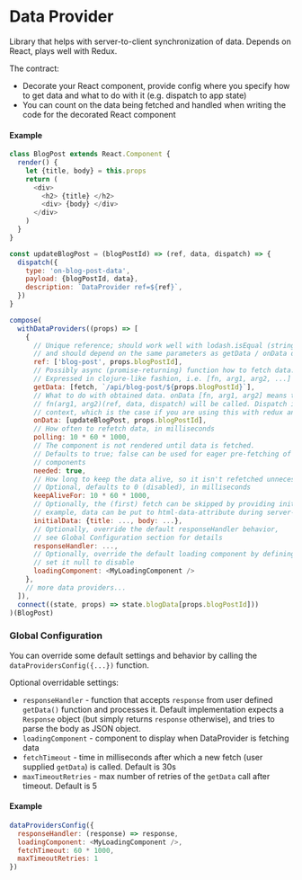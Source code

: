 # Data Provider

Library that helps with server-to-client synchronization of data. Depends on
React, plays well with Redux.

The contract:

* Decorate your React component, provide config where you specify how to get
  data and what to do with it (e.g. dispatch to app state)
* You can count on the data being fetched and handled when writing the code for
  the decorated React component

#### Example

```js
class BlogPost extends React.Component {
  render() {
    let {title, body} = this.props
    return (
      <div>
        <h2> {title} </h2>
        <div> {body} </div>
      </div>
    )
  }
}

const updateBlogPost = (blogPostId) => (ref, data, dispatch) => {
  dispatch({
    type: 'on-blog-post-data',
    payload: {blogPostId, data},
    description: `DataProvider ref=${ref}`,
  })
}

compose(
  withDataProviders((props) => [
    {
      // Unique reference; should work well with lodash.isEqual (string, array, object, ...)
      // and should depend on the same parameters as getData / onData do
      ref: ['blog-post', props.blogPostId],
      // Possibly async (promise-returning) function how to fetch data.
      // Expressed in clojure-like fashion, i.e. [fn, arg1, arg2, ...]
      getData: [fetch, `/api/blog-post/${props.blogPostId}`],
      // What to do with obtained data. onData [fn, arg1, arg2] means that
      // fn(arg1, arg2)(ref, data, dispatch) will be called. Dispatch is taken from
      // context, which is the case if you are using this with redux and react-redux.
      onData: [updateBlogPost, props.blogPostId],
      // How often to refetch data, in milliseconds
      polling: 10 * 60 * 1000,
      // The component is not rendered until data is fetched.
      // Defaults to true; false can be used for eager pre-fetching of data for child
      // components
      needed: true,
      // How long to keep the data alive, so it isn't refetched unnecessarily 
      // Optional, defaults to 0 (disabled), in milliseconds
      keepAliveFor: 10 * 60 * 1000,
      // Optionally, the (first) fetch can be skipped by providing initialData (for
      // example, data can be put to html-data-attribute during server-side rendering)
      initialData: {title: ..., body: ...},
      // Optionally, override the default responseHandler behavior,
      // see Global Configuration section for details
      responseHandler: ...,
      // Optionally, override the default loading component by defining your own, or 
      // set it null to disable
      loadingComponent: <MyLoadingComponent />
    },
    // more data providers...
  ]),
  connect((state, props) => state.blogData[props.blogPostId]))
)(BlogPost)

```

### Global Configuration

You can override some default settings and behavior by calling the `dataProvidersConfig({...})` function.

Optional overridable settings:
 * `responseHandler` - function that accepts `response` from user defined `getData()` function and processes it.
 Default implementation expects a `Response` object (but simply returns `response` otherwise), and tries to parse
 the body as JSON object.
 * `loadingComponent` - component to display when DataProvider is fetching data
 * `fetchTimeout` - time in milliseconds after which a new fetch (user supplied `getData`) is called. Default is 30s
 * `maxTimeoutRetries` - max number of retries of the `getData` call after timeout. Default is 5
 
#### Example

```js
dataProvidersConfig({
  responseHandler: (response) => response,
  loadingComponent: <MyLoadingComponent />,
  fetchTimeout: 60 * 1000,
  maxTimeoutRetries: 1
})
```
